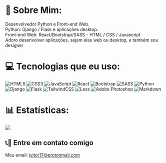 # 💫 Sobre Mim:

Desenvolvedor Python e Front-end Web. <br>Python: Django / Flask e aplicações desktop.<br>Front-end Web: React/Bootstrap/SASS - HTML / CSS / Javascript<br>Adoro desenvolver aplicações, sejam elas web ou desktop, e também sou designer<br>


# 💻 Tecnologias que eu uso:
![HTML5](https://img.shields.io/badge/html5-%23E34F26.svg?style=for-the-badge&logo=html5&logoColor=white)
![CSS3](https://img.shields.io/badge/css3-%231572B6.svg?style=for-the-badge&logo=css3&logoColor=white) 
![JavaScript](https://img.shields.io/badge/javascript-%23323330.svg?style=for-the-badge&logo=javascript&logoColor=%23F7DF1E) 
![React](https://img.shields.io/badge/react-%2320232a.svg?style=for-the-badge&logo=react&logoColor=%2361DAFB)
![Bootstrap](https://img.shields.io/badge/bootstrap-%23563D7C.svg?style=for-the-badge&logo=bootstrap&logoColor=white)
![SASS](https://img.shields.io/badge/SASS-hotpink.svg?style=for-the-badge&logo=SASS&logoColor=white)
![Python](https://img.shields.io/badge/python-3670A0?style=for-the-badge&logo=python&logoColor=ffdd54)
![Django](https://img.shields.io/badge/django-%23092E20.svg?style=for-the-badge&logo=django&logoColor=white)
![Flask](https://img.shields.io/badge/flask-%23000.svg?style=for-the-badge&logo=flask&logoColor=white)
![TailwindCSS](https://img.shields.io/badge/tailwindcss-%2338B2AC.svg?style=for-the-badge&logo=tailwind-css&logoColor=white)
![Less](https://img.shields.io/badge/less-2B4C80?style=for-the-badge&logo=less&logoColor=white)
![Adobe Photoshop](https://img.shields.io/badge/adobephotoshop-%2331A8FF.svg?style=for-the-badge&logo=adobephotoshop&logoColor=white)
![Markdown](https://img.shields.io/badge/markdown-%23000000.svg?style=for-the-badge&logo=markdown&logoColor=white) 
 
 

# 📊 Estatísticas:
![](https://github-readme-stats.vercel.app/api/top-langs/?username=redneckvitor&theme=dark&hide_border=true&include_all_commits=true&count_private=true&layout=compact)


## 📞📧 Entre em contato comigo 

Meu email: jvitor17@protonmail.com




